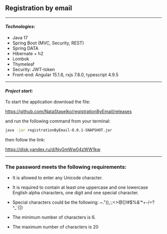 Registration by email
---
---
#### _Technologies:_
- Java 17
- Spring Boot (MVC, Security, REST)
- Spring DATA
- Hibernate + h2
- Lombok
- Thymeleaf
- Security: JWT-token
- Front-end: Angular 15.1.6, rxjs 7.8.0, typescript 4.9.5
---
#### _Project start:_
To start the application download the file: 

https://github.com/NataStaselko/registrationByEmail/releases

and run the following command from your terminal:
```sh
java -jar registrationByEmail-0.0.1-SNAPSHOT.jar
```

then follow the link:

https://disk.yandex.ru/d/NyGmWw04zWW1kw

---
###	The password meets the following requirements:

-	It is allowed to enter any Unicode character.

-	It is required to contain at least one uppercase and one lowercase English alpha characters, one digit and one special character.

- Special characters could be the following: ~."(),:;<>@[]!#$%&'*+-/=?^_`{|}

- The minimum number of characters is 6.

- The maximum number of characters is 20

